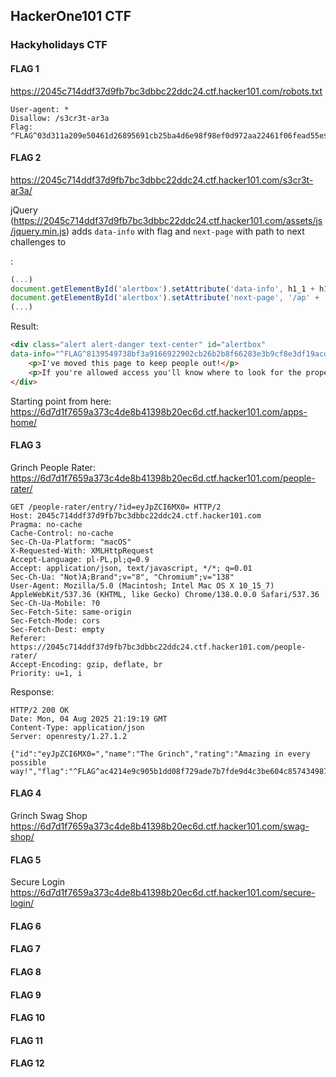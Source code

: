 ## HackerOne101 CTF

### Hackyholidays CTF

#### FLAG 1

https://2045c714ddf37d9fb7bc3dbbc22ddc24.ctf.hacker101.com/robots.txt

```
User-agent: *
Disallow: /s3cr3t-ar3a
Flag: ^FLAG^03d311a209e50461d26895691cb25ba4d6e98f98ef0d972aa22461f06fead55e$FLAG$
```

#### FLAG 2

https://2045c714ddf37d9fb7bc3dbbc22ddc24.ctf.hacker101.com/s3cr3t-ar3a/

jQuery (https://2045c714ddf37d9fb7bc3dbbc22ddc24.ctf.hacker101.com/assets/js/jquery.min.js) adds `data-info` with flag and `next-page` with path to next challenges to <div>:

```JavaScript
(...)
document.getElementById('alertbox').setAttribute('data-info', h1_1 + h1_2 + h1_3 + h1_1 + h3_0 + h3_1 + h3_2 + h3_3 + h3_4 + h3_5 + h3_6 + h3_7 + h3_8 + h3_9 + h3_10 + h3_11 + h3_12 + h1_4 + h1_2 + h1_3 + h1_4);
document.getElementById('alertbox').setAttribute('next-page', '/ap' + 'ps-' + 'h' + 'o' + 'me/');
(...)    
```

Result:

```html
<div class="alert alert-danger text-center" id="alertbox" 
data-info="^FLAG^8139549738bf3a9166922902cb26b2b8f66283e3b9cf8e3df19acdab5615f756$FLAG$" next-page="/apps-home/">
    <p>I've moved this page to keep people out!</p>
    <p>If you're allowed access you'll know where to look for the proper page!</p>
</div>
```


Starting point from here: https://6d7d1f7659a373c4de8b41398b20ec6d.ctf.hacker101.com/apps-home/


#### FLAG 3

Grinch People Rater:
https://6d7d1f7659a373c4de8b41398b20ec6d.ctf.hacker101.com/people-rater/


```
GET /people-rater/entry/?id=eyJpZCI6MX0= HTTP/2
Host: 2045c714ddf37d9fb7bc3dbbc22ddc24.ctf.hacker101.com
Pragma: no-cache
Cache-Control: no-cache
Sec-Ch-Ua-Platform: "macOS"
X-Requested-With: XMLHttpRequest
Accept-Language: pl-PL,pl;q=0.9
Accept: application/json, text/javascript, */*; q=0.01
Sec-Ch-Ua: "Not)A;Brand";v="8", "Chromium";v="138"
User-Agent: Mozilla/5.0 (Macintosh; Intel Mac OS X 10_15_7) AppleWebKit/537.36 (KHTML, like Gecko) Chrome/138.0.0.0 Safari/537.36
Sec-Ch-Ua-Mobile: ?0
Sec-Fetch-Site: same-origin
Sec-Fetch-Mode: cors
Sec-Fetch-Dest: empty
Referer: https://2045c714ddf37d9fb7bc3dbbc22ddc24.ctf.hacker101.com/people-rater/
Accept-Encoding: gzip, deflate, br
Priority: u=1, i
```

Response:

```
HTTP/2 200 OK
Date: Mon, 04 Aug 2025 21:19:19 GMT
Content-Type: application/json
Server: openresty/1.27.1.2

{"id":"eyJpZCI6MX0=","name":"The Grinch","rating":"Amazing in every possible way!","flag":"^FLAG^ac4214e9c905b1dd08f729ade7b7fde9d4c3be604c85743498703c3c756087ae$FLAG$"}
```

#### FLAG 4

Grinch Swag Shop
https://6d7d1f7659a373c4de8b41398b20ec6d.ctf.hacker101.com/swag-shop/




#### FLAG 5

Secure Login
https://6d7d1f7659a373c4de8b41398b20ec6d.ctf.hacker101.com/secure-login/



#### FLAG 6

#### FLAG 7

#### FLAG 8

#### FLAG 9

#### FLAG 10

#### FLAG 11

#### FLAG 12



